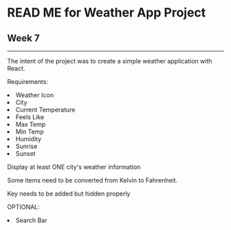 # READ ME for Weather App Project 
## Week 7
-------------
The intent of the project was to create a simple weather application with React. 
<p>Requirements:</p>

<li> Weather Icon
<li> City
<li> Current Temperature
<li> Feels Like
<li> Max Temp
<li> Min Temp
<li> Humidity
<li> Sunrise
<li> Sunset

<p>
<p>Display at least ONE city's weather information
<p>Some items need to be converted from Kelvin to Fahrenheit.
<p>Key needs to be added but hidden properly

<p>OPTIONAL:
<li> Search Bar